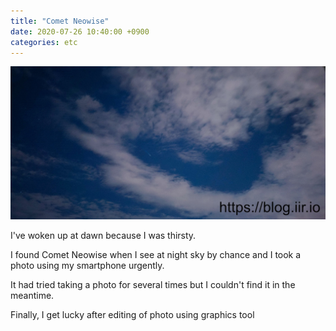 ```yaml
---
title: "Comet Neowise"
date: 2020-07-26 10:40:00 +0900
categories: etc
---
```


![Neowise](/upload/neowise.jpg "Neowise")

I've woken up at dawn because I was thirsty.

I found Comet Neowise when I see at night sky by chance and I took a photo using my smartphone urgently.

It had tried taking a photo for several times but I couldn't find it in the meantime.

Finally, I get lucky after editing of photo using graphics tool
